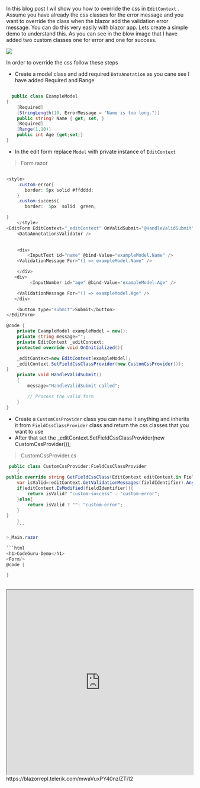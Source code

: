 In this blog post I wil show you how to override the css in `EditContext` . Assume you have already the css classes for the error message and you want to override the class when the blazor add the validation error message. You can do this very easily with blazor app. 
Lets create a simple demo to understand this. As you can see in the blow image that I have added two custom classes one for error and one for success.


![](https://blogger.googleusercontent.com/img/a/AVvXsEgZufpGKmScUej2LB3GabR3eWjeCBA7g0J6ThHl6e_PuRcniAsBZvQ0E96-r0KPPtopQ1aJ7FCo4PqCJG9dRdZeGmkT75cLo6zp-7kSOnugU8Dn13F6TIvnMVlmGPTYDni3Ls9X80dL7WE0tHzMrqZKzr4ZwJx_43Vg0pyxXwsvCOh5cw8UZAIrylPDsw=w640-h282)

In order to override the css follow these steps

- Create a model class and add required `DataAnotation` as you cane see I have added Required and Range

```csharp

  public class ExampleModel
{
    [Required]
    [StringLength(10, ErrorMessage = "Name is too long.")]
    public string? Name { get; set; }
    [Required]
    [Range(1,10)]
    public int Age {get;set;}
}
```

-  In the edit form replace `Model` with private instance of `EditContext` 

>Form.razor

```csharp

<style>
    .custom-error{
       border: 5px solid #ffdddd;
    }
    .custom-success{
       border:  5px  solid  green;

}
    </style>
<EditForm EditContext="_editContext" OnValidSubmit="@HandleValidSubmit">
    <DataAnnotationsValidator />
 

    <div>
        <InputText id="name" @bind-Value="exampleModel.Name" />
    <ValidationMessage For="() => exampleModel.Name" />

    </div>
   <div>
         <InputNumber id="age" @bind-Value="exampleModel.Age" />

    <ValidationMessage For="() => exampleModel.Age" />
   </div>

    <button type="submit">Submit</button>
</EditForm>

@code {
    private ExampleModel exampleModel = new();
    private string message="";
    private EditContext _editContext;
    protected override void OnInitialized(){

	_editContext=new EditContext(exampleModel);
	_editContext.SetFieldCssClassProvider(new CustomCssProvider());
}
    private void HandleValidSubmit()
    {
        message="HandleValidSubmit called";

        // Process the valid form
    }
}
```

- Create a `CustomCssProvider` class you can name it anything and inherits it from `FieldCssClassProvider` class and return the css classes that you want to use
- After that  set the _editContext.SetFieldCssClassProvider(new CustomCssProvider());

>CustomCssProvider.cs

```csharp
 public class CustomCssProvider:FieldCssClassProvider
    {
public override string GetFieldCssClass(EditContext editContext,in FieldIdentifier fieldIdentifier){
	var isValid=!editContext.GetValidationMessages(fieldIdentifier).Any();
	if(editContext.IsModified(fieldIdentifier)){
		return isValid? "custom-success" : "custom-error";
	}else{
		return isValid ? "": "custom-error";
	}
}
    }
    ```

>_Main.razor

```html
<h1>CodeGuru-Demo</h1>
<Form/>
@code {

}
```
## 


<iframe width="100%" height="500px" src="https://blazorrepl.telerik.com/repl/embed/mwaVuxPY40nzlZTi12?editor=true&result=true&errorList=true"></iframe>
https://blazorrepl.telerik.com/mwaVuxPY40nzlZTi12
<!--stackedit_data:
eyJoaXN0b3J5IjpbMTY3OTk5MTkzNywtNDA3NzcwMTgzLDkzMD
M1MDU1OV19
-->